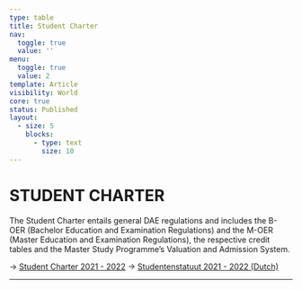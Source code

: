```yaml
---
type: table
title: Student Charter
nav:
  toggle: true
  value: ''
menu:
  toggle: true
  value: 2
template: Article
visibility: World
core: true
status: Published
layout:
  - size: 5
    blocks:
      - type: text
        size: 10
---
```


# STUDENT CHARTER

The Student Charter entails general DAE regulations and includes the B-OER (Bachelor Education and Examination Regulations) and the M-OER (Master Education and Examination Regulations), the respective credit tables and the Master Study Programme’s Valuation and Admission System.

→ [Student Charter 2021 - 2022](https://designacademyeindhoven.sharepoint.com/:b:/s/MediaforWebsite/EepnlZNRgkRGgoyiTOUClcIBBB3psEobyi103ppwLfeKrA?e=8JJPqh)
→ [Studentenstatuut 2021 - 2022 (Dutch)](https://designacademyeindhoven.sharepoint.com/:b:/s/MediaforWebsite/ETccLav_etdAv9CwDDBg8yIBWu4TJtSiDoZoJXGwiovdGA?e=jaCfO4)

---
